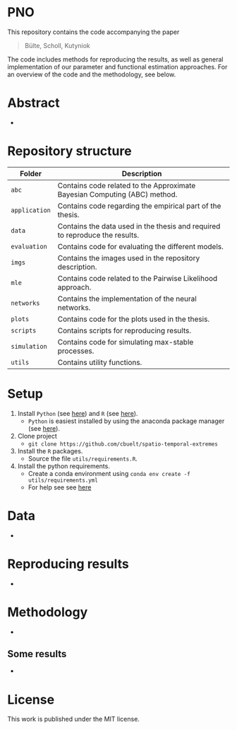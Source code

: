 # PNO

This repository contains the code accompanying the paper
> Bülte, Scholl, Kutyniok
     
    
The code includes methods for reproducing the results, as well as general implementation of our parameter and functional estimation approaches. For an overview of the code and the methodology, see below.

# Abstract
- 
 
# Repository structure

| Folder | Description |
| ---- | ----------- | 
| `abc` | Contains code related to the Approximate Bayesian Computing (ABC) method. |
| `application` | Contains code regarding the empirical part of the thesis. |
| `data` | Contains the data used in the thesis and required to reproduce the results. |
| `evaluation` | Contains code for evaluating the different models. |
| `imgs` | Contains the images used in the repository description. |
| `mle` | Contains code related to the Pairwise Likelihood approach. |
| `networks` | Contains the implementation of the neural networks. |
| `plots` | Contains code for the plots used in the thesis. |
| `scripts` | Contains scripts for reproducing results. |
| `simulation` | Contains code for simulating max-stable processes. |
| `utils` | Contains utility functions. |

# Setup

1. Install `Python` (see [here](https://python.org/)) and `R` (see [here](https://www.r-project.org/)).
	- `Python` is easiest installed by using the anaconda package manager (see [here](https://www.anaconda.com/)).
1. Clone project   
    - ```git clone https://github.com/cbuelt/spatio-temporal-extremes```
1. Install the `R` packages.
	- Source the file `utils/requirements.R`.
1. Install the python requirements.
    - Create a conda environment using ```conda env create -f utils/requirements.yml```
    - For help see see [here](https://docs.conda.io/projects/conda/en/latest/user-guide/tasks/manage-environments.html)

# Data

-

# Reproducing results

-

# Methodology
-


## Some results
- 

# License
This work is published under the MIT license.





